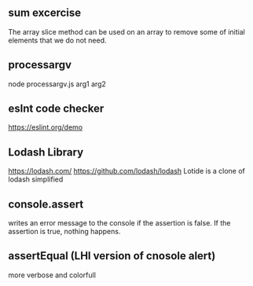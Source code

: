 ## sum excercise 
The array slice method can be used on an array to remove some of initial elements that we do not need.

## processargv
node processargv.js arg1 arg2 

## eslnt code checker
https://eslint.org/demo


## Lodash Library
https://lodash.com/
https://github.com/lodash/lodash
Lotide is a clone of lodash simplified

## console.assert 
 writes an error message to the console if the assertion is false. If the assertion is true, nothing happens.

## assertEqual (LHl version of cnosole alert)
more verbose and colorfull